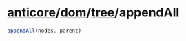 # [anticore](../../../../../#reference)/[dom](../../#reference)/[tree](../#reference)/<a name="reference">appendAll</a>

```js
appendAll(nodes, parent)
```
